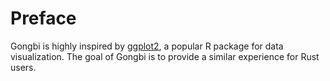 # Preface

Gongbi is highly inspired by [ggplot2](https://ggplot2.tidyverse.org/), a popular R package for data visualization. The goal of Gongbi is to provide a similar experience for Rust users.
